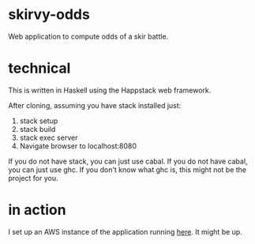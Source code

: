 # skirvy-odds
Web application to compute odds of a skir battle.

# technical
This is written in Haskell using the Happstack web framework.

After cloning, assuming you have stack installed just:

1. stack setup
2. stack build
3. stack exec server
4. Navigate browser to localhost:8080

If you do not have stack, you can just use cabal. If you do
not have cabal, you can just use ghc. If you don't know what
ghc is, this might not be the project for you.

# in action

I set up an AWS instance of the application running 
[here](http://ec2-13-59-240-22.us-east-2.compute.amazonaws.com/skirvy-odds). It might be up.
